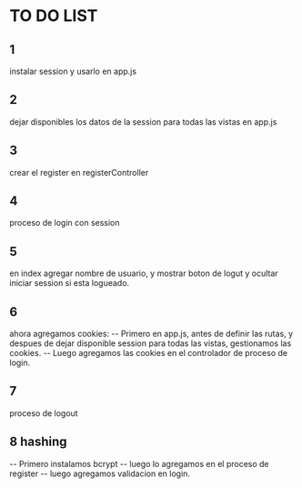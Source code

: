 # TO DO LIST

## 1

instalar session  y usarlo en app.js

## 2

dejar disponibles los datos de la session para todas las vistas en app.js

## 3 
crear el register en registerController

## 4 
proceso de login con session

## 5
en index agregar nombre de usuario, y mostrar boton de logut y ocultar iniciar session si esta logueado.

## 6
ahora agregamos cookies:
 -- Primero en app.js, antes de definir las rutas, y despues de dejar disponible session para todas las vistas, gestionamos las cookies.
 -- Luego agregamos las cookies en el controlador de proceso de login.

## 7
proceso de logout

## 8 hashing
  -- Primero instalamos bcrypt
  -- luego lo agregamos en el proceso de register
  -- luego agregamos validacion en login.

